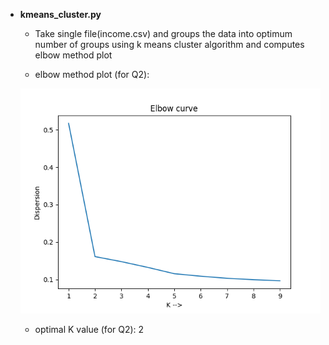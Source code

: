 - **kmeans_cluster.py**
    - Take single file(income.csv) and groups the data into optimum number of groups using k means cluster algorithm and computes elbow method plot

    - elbow method plot (for Q2): 
    
    ![elbowPlot](elbowPlot.png)

    - optimal K value (for Q2): 2
